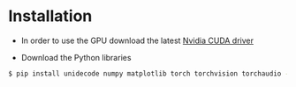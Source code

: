 # Installation

- In order to use the GPU download the latest [Nvidia CUDA driver](https://developer.nvidia.com/cuda-12-4-0-download-archive)

- Download the Python libraries

```bash
$ pip install unidecode numpy matplotlib torch torchvision torchaudio --index-url https://download.pytorch.org/whl/cu124
```
